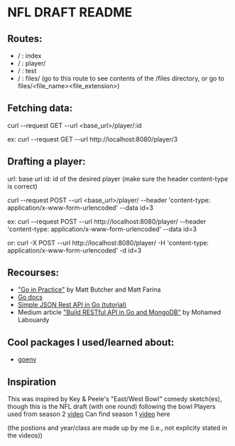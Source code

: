 # NFL DRAFT README

## Routes:
- / : index
- / : player/
- / : test
- / : files/  (go to this route to see contents of the /files directory, or go to files/<file_name><file_extension>)

## Fetching data:
curl --request GET --url <base_url>/player/:id

ex: curl --request GET --url http://localhost:8080/player/3


## Drafting a player:
url: base url
id: id of the desired player
(make sure the header content-type is correct)

curl --request POST --url <base_url>/player/ --header 'content-type: application/x-www-form-urlencoded' --data id=3

ex: curl --request POST --url http://localhost:8080/player/ --header 'content-type: application/x-www-form-urlencoded' --data id=3

or: curl -X POST --url http://localhost:8080/player/ -H 'content-type: application/x-www-form-urlencoded' -d id=3

## Recourses:
- ["Go in Practice"](https://www.manning.com/books/go-in-practice) by Matt Butcher and Matt Farina
- [Go docs](https://golang.org)
- [Simple JSON Rest API in Go (tutorial)](https://www.youtube.com/watch?v=hRR-Zy1H-Yo)
- Medium article ["Build RESTful API in Go and MongoDB"](https://github.com/mlabouardy/movies-restapi) by Mohamed Labouardy


## Cool packages I used/learned about:
- [goenv](https://github.com/joho/godotenv)


## Inspiration
This was inspired by Key & Peele's "East/West Bowl" comedy sketch(es), though this is the NFL draft (with one round) following the bowl
Players used from season 2 [video](https://www.youtube.com/watch?v=rT1nGjGM2p8)
Can find season 1 [video](http://www.cc.com/video-clips/5fndtz/key-and-peele-east-west-bowl) here

(the postions and year/class are made up by me (i.e., not explicity stated in the videos))